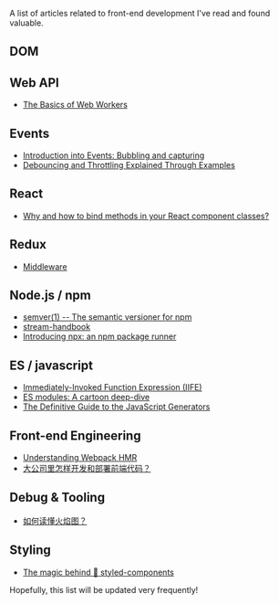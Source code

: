 A list of articles related to front-end development I've read and found valuable.

## DOM

## Web API
- [The Basics of Web Workers](https://www.html5rocks.com/en/tutorials/workers/basics/)
## Events
- [Introduction into Events: Bubbling and capturing](https://javascript.info/bubbling-and-capturing)
- [Debouncing and Throttling Explained Through Examples](https://css-tricks.com/debouncing-throttling-explained-examples/)
## React
- [Why and how to bind methods in your React component classes?](http://reactkungfu.com/2015/07/why-and-how-to-bind-methods-in-your-react-component-classes/)
## Redux
- [Middleware](http://redux.js.org/docs/advanced/Middleware.html)

## Node.js / npm
- [semver(1) -- The semantic versioner for npm](https://github.com/npm/node-semver/blob/master/README.md)
- [stream-handbook](https://github.com/substack/stream-handbook)
- [Introducing npx: an npm package runner](https://medium.com/@maybekatz/introducing-npx-an-npm-package-runner-55f7d4bd282b)

## ES / javascript
- [Immediately-Invoked Function Expression (IIFE)](http://benalman.com/news/2010/11/immediately-invoked-function-expression/)
- [ES modules: A cartoon deep-dive](https://hacks.mozilla.org/2018/03/es-modules-a-cartoon-deep-dive/?utm_source=dev-newsletter&utm_medium=email&utm_campaign=mar29-2018)
- [The Definitive Guide to the JavaScript Generators](https://github.com/gajus/gajus.com-blog/blob/master/posts/the-definitive-guide-to-the-javascript-generators/index.md)

## Front-end Engineering
- [Understanding Webpack HMR](https://www.andrewhfarmer.com/understanding-hmr/)
- [大公司里怎样开发和部署前端代码？](https://github.com/fouber/blog/issues/6)

## Debug & Tooling
- [如何读懂火焰图？](http://www.ruanyifeng.com/blog/2017/09/flame-graph.html)

## Styling
- [The magic behind 💅 styled-components](https://mxstbr.blog/2016/11/styled-components-magic-explained/)

Hopefully, this list will be updated very frequently!
